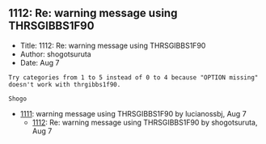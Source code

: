 ## 1112: Re: warning message using THRSGIBBS1F90

- Title: 1112: Re: warning message using THRSGIBBS1F90
- Author: shogotsuruta
- Date: Aug 7
```
Try categories from 1 to 5 instead of 0 to 4 because "OPTION missing" doesn't work with thrgibbs1f90.

Shogo
```

- [1111](1111.md): warning message using THRSGIBBS1F90 by lucianossbj, Aug 7
    - [1112](1112.md): Re: warning message using THRSGIBBS1F90 by shogotsuruta, Aug 7
